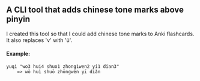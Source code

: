 ## A CLI tool that adds chinese tone marks above pinyin

I created this tool so that I could add chinese tone marks to Anki flashcards. It also replaces 'v' with 'ü'.

#### Example:
```console
yuqi "wo3 hui4 shuo1 zhong1wen2 yi1 dian3"
    => wǒ huì shuō zhōngwén yī diǎn
```
